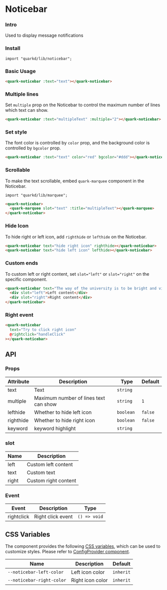 # Noticebar

### Intro

Used to display message notifications

### Install

```tsx
import "quarkd/lib/noticebar";
```

### Basic Usage

```html
<quark-noticebar :text="text"></quark-noticebar>
```

### Multiple lines

Set `multiple` prop on the Noticebar to control the maximum number of lines which text can show.

```html
<quark-noticebar :text="multipleText" :multiple="2"></quark-noticebar>
```

### Set style

The font color is controlled by `color` prop, and the background color is controlled by `bgcolor` prop.

```html
<quark-noticebar :text="text" color="red" bgcolor="#ddd"></quark-noticebar>
```

### Scrollable

To make the text scrollable, embed `quark-marquee` component in the Noticebar.

```tsx
import "quarkd/lib/marquee";
```

```html
<quark-noticebar>
  <quark-marquee slot="text" :title="multipleText"></quark-marquee>
</quark-noticebar>
```

### Hide Icon

To hide right or left icon, add `righthide` or `lefthide` on the Noticebar.

```html
<quark-noticebar text="hide right icon" righthide></quark-noticebar>
<quark-noticebar text="hide left icon" lefthide></quark-noticebar>
```

### Custom ends

To custom left or right content, set `slot="left"` or `slot="right"` on the specific component.

```html
<quark-noticebar text="The way of the university is to be bright and virtuous.">
  <div slot="left">Left content</div>
  <div slot="right">Right content</div>
</quark-noticebar>
```

### Right event

```html
<quark-noticebar
  text="Try to click right icon"
  @rightclick="handleClick"
></quark-noticebar>
```

## API

### Props

| Attribute | Description                           | Type       | Default |
| --------- | ------------------------------------- | ---------- | ------- |
| text      | Text                                  | `string`   |
| multiple  | Maximum number of lines text can show | `string`   | `1`     |
| lefthide  | Whether to hide left icon             | `boolean`  | `false` |
| righthide | Whether to hide right icon            | `boolean ` | `false` |
| keyword   | keyword highlight                     | `string`   |         |

### slot

| Name  | Description          |
| ----- | -------------------- |
| left  | Custom left content  |
| text  | Custom text          |
| right | Custom right content |

### Event

| Event      | Description       | Type         |
| ---------- | ----------------- | ------------ |
| rightclick | Right click event | `() => void` |

## CSS Variables

The component provides the following [CSS variables](https://developer.mozilla.org/zh-CN/docs/Web/CSS/Using_CSS_custom_properties), which can be used to customize styles. Please refer to [ConfigProvider component](#/zh-CN/guide/theme).

| Name                      | Description      | Default   |
| ------------------------- | ---------------- | --------- |
| `--noticebar-left-color`  | Left icon color  | `inherit` |
| `--noticebar-right-color` | Right icon color | `inherit` |
